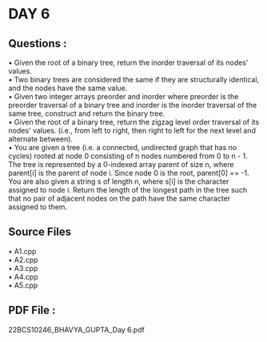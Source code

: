 # DAY 6

## Questions :  
• Given the root of a binary tree, return the inorder traversal of its nodes' values.  
• Two binary trees are considered the same if they are structurally identical, and the nodes have the same value.  
• Given two integer arrays preorder and inorder where preorder is the preorder traversal of a binary tree and inorder is the inorder traversal of the same tree, construct and return the binary tree.  
• Given the root of a binary tree, return the zigzag level order traversal of its nodes' values. (i.e., from left to right, then right to left for the next level and alternate between).  
• You are given a tree (i.e. a connected, undirected graph that has no cycles) rooted at  node 0 consisting of n nodes numbered from 0 to n - 1. The tree is represented by a 0-indexed array parent of size n, where parent[i] is the parent of node i. Since node 0 is the root, parent[0] == -1. You are also given a string s of length n, where s[i] is the character assigned to node i. Return the length of the longest path in the tree such that no pair of adjacent nodes on the 
path have the same character assigned to them.  
  
## Source Files    
• A1.cpp  
• A2.cpp  
• A3.cpp  
• A4.cpp  
• A5.cpp  

## PDF File : 
22BCS10246_BHAVYA_GUPTA_Day 6.pdf
